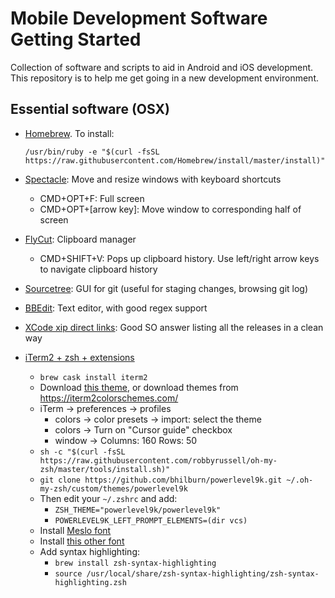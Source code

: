 # Mobile Development Software Getting Started
Collection of software and scripts to aid in Android and iOS development. This repository is to help me get going in a new development environment.

## Essential software (OSX)

* [Homebrew](https://brew.sh/). To install: 
  
  `/usr/bin/ruby -e "$(curl -fsSL https://raw.githubusercontent.com/Homebrew/install/master/install)"`
* [Spectacle](https://www.spectacleapp.com/): Move and resize windows with keyboard shortcuts
  * CMD+OPT+F: Full screen
  * CMD+OPT+[arrow key]: Move window to corresponding half of screen
* [FlyCut](https://github.com/TermiT/Flycut): Clipboard manager
  * CMD+SHIFT+V: Pops up clipboard history. Use left/right arrow keys to navigate clipboard history
* [Sourcetree](https://www.sourcetreeapp.com/): GUI for git (useful for staging changes, browsing git log)
* [BBEdit](https://www.barebones.com/products/bbedit/): Text editor, with good regex support
* [XCode xip direct links](https://stackoverflow.com/a/10335943): Good SO answer listing all the releases in a clean way
* [iTerm2 + zsh + extensions](https://gist.github.com/kevin-smets/8568070)
  * `brew cask install iterm2`
  * Download [this theme](https://github.com/ReallyVasiliy/MobileDevelopmentSoft/blob/master/VasiliyTheme.itermcolors), or download themes from https://iterm2colorschemes.com/ 
  * iTerm → preferences → profiles
    * colors → color presets → import: select the theme
    * colors → Turn on "Cursor guide" checkbox
    * window → Columns: 160 Rows: 50
  * `sh -c "$(curl -fsSL https://raw.githubusercontent.com/robbyrussell/oh-my-zsh/master/tools/install.sh)"`
  * `git clone https://github.com/bhilburn/powerlevel9k.git ~/.oh-my-zsh/custom/themes/powerlevel9k`
  * Then edit your `~/.zshrc` and add:
    * `ZSH_THEME="powerlevel9k/powerlevel9k"`
    * `POWERLEVEL9K_LEFT_PROMPT_ELEMENTS=(dir vcs)`
  * Install [Meslo font](https://github.com/powerline/fonts/blob/master/Meslo%20Slashed/Meslo%20LG%20M%20Regular%20for%20Powerline.ttf)
  * Install [this other font](https://github.com/powerline/fonts/blob/master/SourceCodePro/Source%20Code%20Pro%20for%20Powerline.otf)
  * Add syntax highlighting:
    * `brew install zsh-syntax-highlighting`
    * `source /usr/local/share/zsh-syntax-highlighting/zsh-syntax-highlighting.zsh`
